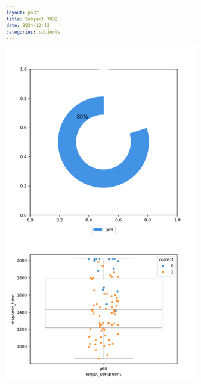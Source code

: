 ```yaml
---
layout: post
title: Subject 7032
date: 2024-12-12
categories: subjects
---
```


![](data/7032/run-1/7032_accuracy_target_congruence.png)
![](data/7032/run-1/7032_rt_congruence.png)
